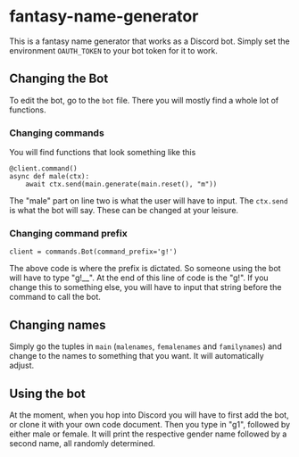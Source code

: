 # fantasy-name-generator

This is a fantasy name generator that works as a Discord bot. 
Simply set the environment `OAUTH_TOKEN` to your bot token for it to work.

## Changing the Bot
To edit the bot, go to the `bot` file. There you will mostly find a whole 
lot of functions.

### Changing commands
You will find functions that look something like this

```
@client.command() 
async def male(ctx): 
    await ctx.send(main.generate(main.reset(), "m"))
```
The "male" part on line two is what the user will have to input. The `ctx.send` is
what the bot will say. These can be changed at your leisure.

### Changing command prefix
`client = commands.Bot(command_prefix='g!')`

The above code is where the prefix is dictated. So someone using the bot will have
to type "g!__". At the end of this line of code is the "g!". If you change this to
something else, you will have to input that string before the command to call the
bot.

## Changing names

Simply go the tuples in `main` (`malenames`, `femalenames` and `familynames`) and
change to the names to something that you want. It will automatically adjust.

## Using the bot
At the moment, when you hop into Discord you will have to first add the bot, or clone
it with your own code document. Then you type in "g1", followed by either male
or female. It will print the respective gender name followed by a second name, all
randomly determined.
